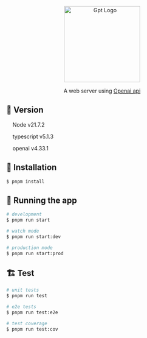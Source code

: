 <p align="center">
  <a href="https://chat.openai.com/" target="blank"><img src="https://upload.wikimedia.org/wikipedia/commons/0/04/ChatGPT_logo.svg" width="200" alt="Gpt Logo" /></a>
</p>

[circleci-image]: https://img.shields.io/circleci/build/github/nestjs/nest/master?token=abc123def456
[circleci-url]: https://circleci.com/gh/nestjs/nest

  <p align="center">A web server using <a href="https://platform.openai.com/docs/overview" target="_blank">Openai api</a></p>


## 📌 Version

 <img src='https://cdn-icons-png.flaticon.com/512/5968/5968322.png' width='12.5'> Node v21.7.2

 <img src='https://www.typescriptlang.org/favicon-32x32.png?v=8944a05a8b601855de116c8a56d3b3ae' width='12.5'> typescript v5.1.3

<img src='https://upload.wikimedia.org/wikipedia/commons/0/04/ChatGPT_logo.svg' width='12.5'> openai v4.33.1

  <!--[![Backers on Open Collective](https://opencollective.com/nest/backers/badge.svg)](https://opencollective.com/nest#backer)
  [![Sponsors on Open Collective](https://opencollective.com/nest/sponsors/badge.svg)](https://opencollective.com/nest#sponsor)-->


## 🚧 Installation

```bash
$ pnpm install
```

## 🏃 Running the app

```bash
# development
$ pnpm run start

# watch mode
$ pnpm run start:dev

# production mode
$ pnpm run start:prod
```

## 🏗️ Test

```bash
# unit tests
$ pnpm run test

# e2e tests
$ pnpm run test:e2e

# test coverage
$ pnpm run test:cov
```

